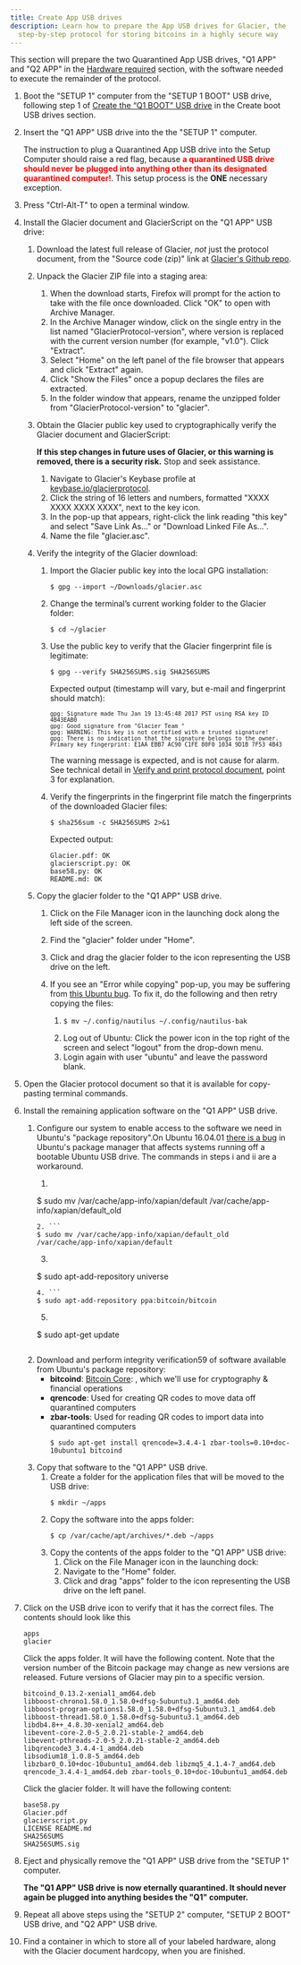 ```yaml
---
title: Create App USB drives
description: Learn how to prepare the App USB drives for Glacier, the
  step-by-step protocol for storing bitcoins in a highly secure way
---
```


This section will prepare the two Quarantined App USB drives, "Q1 APP" and "Q2 APP" in the
[Hardware required](/docs/before-you-start/hardware/#eternally-quarantined) section, with
the software needed to execute the remainder of the protocol.

1. Boot the "SETUP 1" computer from the "SETUP 1 BOOT" USB drive, following step 1 of
[Create the “Q1 BOOT” USB drive](/docs/setup/create-boot-usb/#create-the-setup-1-boot-usb-drive)
in the Create boot USB drives section.
2. Insert the "Q1 APP" USB drive into the the "SETUP 1" computer.

    The instruction to plug a Quarantined App USB drive into the Setup Computer
    should raise a red flag, because  **<span style="color: red;">a quarantined USB drive
    should never be plugged into anything other than its designated quarantined computer!</span>**.
    This setup process is the **ONE** necessary exception.

3. Press "Ctrl-Alt-T" to open a terminal window.
4. Install the Glacier document and GlacierScript on the "Q1 APP" USB drive:
    1. Download the latest full release of Glacier, *not* just the protocol
    document, from the "Source code (zip)" link at
    [Glacier's Github repo](https://github.com/GlacierProtocol/GlacierProtocol/releases).
    2. Unpack the Glacier ZIP file into a staging area:
        1. When the download starts, Firefox will prompt for the action to take with the file
        once downloaded. Click "OK" to open with Archive Manager.
        2. In the Archive Manager window, click on the single entry in the list named
        "GlacierProtocol-<span class="primary">version</span>", where
        <span class="primary">version</span> is replaced with
        the current version number (for example, "v1.0"). Click "Extract".
        3. Select "Home" on the left panel of the file browser that appears and click "Extract" again.
        4. Click "Show the Files" once a popup declares the files are extracted.
        5. In the folder window that appears, rename the unzipped folder from "GlacierProtocol-<span class="primary">version</span>" to "glacier".
    3. Obtain the Glacier public key used to cryptographically verify the
    Glacier document and GlacierScript:

        **If this step changes in future uses of Glacier, or this warning is removed, there is a security risk.**
        Stop and seek assistance.

        1. Navigate to Glacier's Keybase profile at [keybase.io/glacierprotocol](https://keybase.io/glacierprotocol).
        2. Click the string of 16 letters and numbers, formatted "XXXX XXXX XXXX XXXX", next to the key icon.
        3. In the pop-up that appears, right-click the link reading "this key" and select
        "Save Link As..." or "Download Linked File As...".
        4. Name the file "glacier.asc".

    4. Verify the integrity of the Glacier download:
        1. Import the Glacier public key into the local GPG installation:
           ```
           $ gpg --import ~/Downloads/glacier.asc
           ```
        2. Change the terminal’s current working folder to the Glacier folder:
           ```
           $ cd ~/glacier
           ```
        3. Use the public key to verify that the Glacier fingerprint file is
        legitimate:
           ```
           $ gpg --verify SHA256SUMS.sig SHA256SUMS
           ```
           Expected output (timestamp will vary, but e-mail and fingerprint should match):
           <pre><code><span style="font-size: 10px;">gpg: Signature made Thu Jan 19 13:45:48 2017 PST using RSA key ID 4B43EAB0
           gpg: Good signature from "Glacier Team <contact@glacierprotocol.org>"
           gpg: WARNING: This key is not certified with a trusted signature!
           gpg: There is no indication that the signature belongs to the owner.
           Primary key fingerprint: E1AA EBB7 AC90 C1FE 80F0 1034 9D1B 7F53 4B43</span>
           </code></pre>

           The warning message is expected, and is not cause for alarm. See technical detail
           in [Verify and print protocol document](/docs/setup/verify/#document-verification), point 3 for explanation.
        4. Verify the fingerprints in the fingerprint file match the fingerprints
        of the downloaded Glacier files:
           ```
           $ sha256sum -c SHA256SUMS 2>&1
           ```
           Expected output:
           ```
           Glacier.pdf: OK
           glacierscript.py: OK
           base58.py: OK
           README.md: OK
           ```

    5. Copy the glacier folder to the "Q1 APP" USB drive.
        1. Click on the File Manager icon in the launching dock along the left
        side of the screen.
        2. Find the "glacier" folder under "Home".
        3. Click and drag the glacier folder to the icon representing the USB
        drive on the left.
        4. If you see an "Error while copying" pop-up, you may be suffering from
        [this Ubuntu bug](https://bugs.launchpad.net/ubuntu/+source/nautilus/+bug/1021375).
        To fix it, do the following and then retry copying the files:

            1.  
                ```
                $ mv ~/.config/nautilus ~/.config/nautilus-bak
                ```
            2. Log out of Ubuntu: Click the power icon in the top right of the
            screen and select "logout" from the drop-down menu.
            3. Login again with user "ubuntu" and leave the password blank.

5. Open the Glacier protocol document so that it is available for copy-pasting terminal commands.
6. Install the remaining application software on the "Q1 APP" USB drive.
    1. Configure our system to enable access to the software we need in Ubuntu's
    "package repository".On Ubuntu 16.04.01  [there is a bug](https://bugs.launchpad.net/ubuntu/+source/appstream/+bug/1601971) in Ubuntu's package manager that affects systems
    running off a bootable Ubuntu USB drive. The commands in steps i and ii are a
    workaround.
        1. ```
        $ sudo mv /var/cache/app-info/xapian/default /var/cache/app-info/xapian/default_old
        ```
        2. ```
        $ sudo mv /var/cache/app-info/xapian/default_old /var/cache/app-info/xapian/default
        ```
        3. ```
        $ sudo apt-add-repository universe
        ```
        4. ```
        $ sudo apt-add-repository ppa:bitcoin/bitcoin
        ```
        5. ```
        $ sudo apt-get update
        ```
    2. Download and perform integrity verification59 of software available from Ubuntu's package repository:
        * **bitcoind**: [Bitcoin Core](https://bitcoincore.org/):
        , which we'll use for cryptography & financial operations
        * **qrencode**: Used for creating QR codes to move data off quarantined
        computers
        * **zbar-tools**: Used for reading QR codes to import data into quarantined
        computers
            ```
            $ sudo apt-get install qrencode=3.4.4-1 zbar-tools=0.10+doc-10ubuntu1 bitcoind
            ```
    3. Copy that software to the "Q1 APP" USB drive.
        1. Create a folder for the application files that will be moved to the
        USB drive:
            ```
            $ mkdir ~/apps
            ```
        2. Copy the software into the apps folder:
            ```
            $ cp /var/cache/apt/archives/*.deb ~/apps
            ```
        3. Copy the contents of the apps folder to the "Q1 APP" USB drive:
            1. Click on the File Manager icon in the launching dock:
            2. Navigate to the "Home" folder.
            3. Click and drag "apps" folder to the icon representing
            the USB drive on the left panel.
7. Click on the USB drive icon to verify that it has the correct files. The
contents should look like this
    ```
    apps
    glacier
    ```

    Click the apps folder. It will have the following content.
    Note that the version number of the Bitcoin package may change as new
    versions are released. Future versions of Glacier may pin to a specific
    version.

    ```
    bitcoind_0.13.2-xenial1_amd64.deb
    libboost-chrono1.58.0_1.58.0+dfsg-5ubuntu3.1_amd64.deb
    libboost-program-options1.58.0_1.58.0+dfsg-5ubuntu3.1_amd64.deb
    libboost-thread1.58.0_1.58.0+dfsg-5ubuntu3.1_amd64.deb
    libdb4.8++_4.8.30-xenial2_amd64.deb
    libevent-core-2.0-5_2.0.21-stable-2_amd64.deb
    libevent-pthreads-2.0-5_2.0.21-stable-2_amd64.deb
    libqrencode3_3.4.4-1_amd64.deb
    libsodium18_1.0.8-5_amd64.deb
    libzbar0_0.10+doc-10ubuntu1_amd64.deb libzmq5_4.1.4-7_amd64.deb
    qrencode_3.4.4-1_amd64.deb zbar-tools_0.10+doc-10ubuntu1_amd64.deb
    ```
    Click the glacier folder. It will have the following content:
    ```
    base58.py
    Glacier.pdf
    glacierscript.py
    LICENSE README.md
    SHA256SUMS
    SHA256SUMS.sig
    ```
8. Eject and physically remove the "Q1 APP" USB drive from the "SETUP 1" computer.

    **The "Q1 APP" USB drive is now eternally quarantined. It should never again be
    plugged into anything besides the "Q1" computer.**

9. Repeat all above steps using the "SETUP 2" computer, "SETUP 2 BOOT" USB drive, and "Q2
APP" USB drive.
10. Find a container in which to store all of your labeled hardware, along
with the Glacier document hardcopy, when you are finished.
